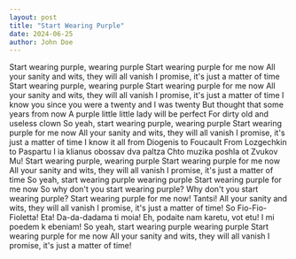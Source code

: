 ```yaml
---
layout: post
title: "Start Wearing Purple"
date: 2024-06-25
author: John Doe
---
```

Start wearing purple, wearing purple
Start wearing purple for me now
All your sanity and wits, they will all vanish
I promise, it's just a matter of time
Start wearing purple, wearing purple
Start wearing purple for me now
All your sanity and wits, they will all vanish
I promise, it's just a matter of time
I know you since you were a twenty and I was twenty
But thought that some years from now
A purple little little lady will be perfect
For dirty old and useless clown
So yeah, start wearing purple, wearing purple
Start wearing purple for me now
All your sanity and wits, they will all vanish
I promise, it's just a matter of time
I know it all from Diogenis to Foucault
From Lozgechkin to Paspartu
I ia klianus obossav dva paltza
Chto muzika poshla ot Zvukov Mu!
Start wearing purple, wearing purple
Start wearing purple for me now
All your sanity and wits, they will all vanish
I promise, it's just a matter of time
So yeah, start wearing purple wearing purple
Start wearing purple for me now
So why don't you start wearing purple?
Why don't you start wearing purple?
Start wearing purple for me now!
Tantsi!
All your sanity and wits, they will all vanish
I promise, it's just a matter of time!
So Fio-Fio-Fioletta! Eta!
Da-da-dadama ti moia!
Eh, podaite nam karetu, vot etu!
I mi poedem k ebeniam!
So yeah, start wearing purple wearing purple
Start wearing purple for me now
All your sanity and wits, they will all vanish
I promise, it's just a matter of time!